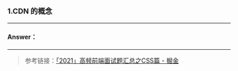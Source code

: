>
<!-- 6.27-7.03 (一周) -->
### 1.CDN 的概念

---

#### Answer：


---







>   参考链接：[「2021」高频前端面试题汇总之CSS篇 - 掘金](https://juejin.cn/post/6905539198107942919)